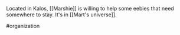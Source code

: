 Located in Kalos, [[Marshie]] is willing to help some eebies that need somewhere to stay. It's in [[Mart's universe]].

#organization 